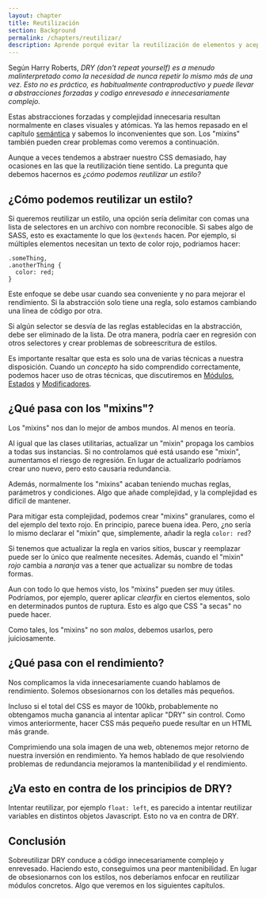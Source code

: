 ```yaml
---
layout: chapter
title: Reutilización
section: Background
permalink: /chapters/reutilizar/
description: Aprende porqué evitar la reutilización de elementos y aceptar la repetición hace que nuestro CSS sea más fácil de mantener.
---
```


Según Harry Roberts, *DRY (don't repeat yourself) es a menudo malinterpretado como la necesidad de nunca repetir lo mismo más de una vez. Esto no es práctico, es habitualmente contraproductivo y puede llevar a abstracciones forzadas y codigo enrevesado e innecesariamente complejo.*

Estas abstracciones forzadas y complejidad innecesaria resultan normalmente en clases visuales y atómicas. Ya las hemos repasado en el capítulo [semántica](/chapters/semantica/) y sabemos lo inconvenientes que son. Los "mixins" también pueden crear problemas como veremos a continuación.

Aunque a veces tendemos a abstraer nuestro CSS demasiado, hay ocasiones en las que la reutilización tiene sentido. La pregunta que debemos hacernos es *¿cómo podemos reutilizar un estilo?*

## ¿Cómo podemos reutilizar un estilo?

Si queremos reutilizar un estilo, una opción sería delimitar con comas una lista de selectores en un archivo con nombre reconocible. Si sabes algo de SASS, esto es exactamente lo que los `@extends` hacen. Por ejemplo, si múltiples elementos necesitan un texto de color rojo, podriamos hacer:

	.someThing,
	.anotherThing {
	  color: red;
	}

Este enfoque se debe usar cuando sea conveniente y no para mejorar el rendimiento. Si la abstracción solo tiene una regla, solo estamos cambiando una línea de código por otra.

Si algún selector se desvía de las reglas establecidas en la abstracción, debe ser eliminado de la lista. De otra manera, podría caer en regresión con otros selectores y crear problemas de sobreescritura de estilos.

Es importante resaltar que esta es solo una de varias técnicas a nuestra disposición. Cuando un *concepto* ha sido comprendido correctamente, podemos hacer uso de otras técnicas, que discutiremos en [Módulos](/chapters/modulos/), [Estados](/chapters/estados/) y [Modificadores](/chapters/modificadores/).

## ¿Qué pasa con los "mixins"?

Los "mixins" nos dan lo mejor de ambos mundos. Al menos en teoría.

Al igual que las clases utilitarias, actualizar un "mixin" propaga los cambios a todas sus instancias. Si no controlamos qué está usando ese "mixin", aumentamos el riesgo de regresión. En lugar de actualizarlo podríamos crear uno nuevo, pero esto causaria redundancia.

Además, normalmente los "mixins" acaban teniendo muchas reglas, parámetros y condiciones. Algo que añade complejidad, y la complejidad es difícil de mantener.

Para mitigar esta complejidad, podemos crear "mixins" granulares, como el del ejemplo del texto rojo. En principio, parece buena idea. Pero, ¿no sería lo mismo declarar el "mixin" que, simplemente, añadir la regla `color: red`?

Si tenemos que actualizar la regla en varios sitios, buscar y reemplazar puede ser lo único que realmente necesites. Además, cuando el "mixin" *rojo* cambia a *naranja* vas a tener que actualizar su nombre de todas formas.

Aun con todo lo que hemos visto, los "mixins" pueden ser muy útiles. Podríamos, por ejemplo, querer aplicar *clearfix* en ciertos elementos, solo en determinados puntos de ruptura. Esto es algo que CSS "a secas" no puede hacer.

Como tales, los "mixins" no son *malos*, debemos usarlos, pero juiciosamente.

## ¿Qué pasa con el rendimiento?

Nos complicamos la vida innecesariamente cuando hablamos de rendimiento. Solemos obsesionarnos con los detalles más pequeños.

Incluso si el total del CSS es mayor de 100kb, probablemente no obtengamos mucha ganancia al intentar aplicar "DRY" sin control. Como vimos anteriormente, hacer CSS más pequeño puede resultar en un HTML más grande.

Comprimiendo una sola imagen de una web, obtenemos mejor retorno de nuestra inversión en rendimiento. Ya hemos hablado de que resolviendo problemas de redundancia mejoramos la mantenibilidad *y* el rendimiento.

## ¿Va esto en contra de los principios de DRY?

Intentar reutilizar, por ejemplo `float: left`, es parecido a intentar reutilizar variables en distintos objetos Javascript. Esto no va en contra de DRY.

## Conclusión

Sobreutilizar DRY conduce a código innecesariamente complejo y enrevesado. Haciendo esto, conseguimos una peor mantenibilidad. En lugar de obsesionarnos con los estilos, nos deberíamos enfocar en reutilizar módulos concretos. Algo que veremos en los siguientes capítulos.
